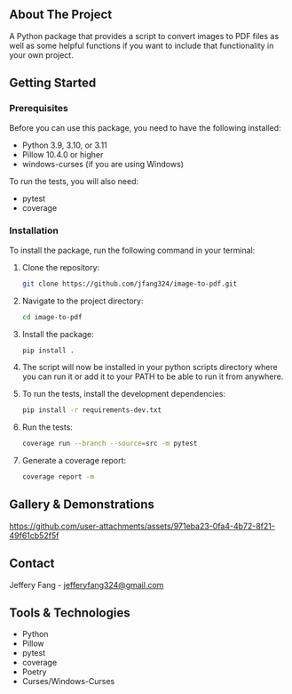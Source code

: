 ## About The Project

A Python package that provides a script to convert images to PDF files as well as some helpful functions if you want to include that functionality in your own project.

## Getting Started

### Prerequisites

Before you can use this package, you need to have the following installed:

-   Python 3.9, 3.10, or 3.11
-   Pillow 10.4.0 or higher
-   windows-curses (if you are using Windows)

To run the tests, you will also need:

-   pytest
-   coverage

### Installation

To install the package, run the following command in your terminal:

1. Clone the repository:

    ```sh
    git clone https://github.com/jfang324/image-to-pdf.git
    ```

2. Navigate to the project directory:

    ```sh
    cd image-to-pdf
    ```

3. Install the package:

    ```sh
    pip install .
    ```

4. The script will now be installed in your python scripts directory where you can run it or add it to your PATH to be able to run it from anywhere.

5. To run the tests, install the development dependencies:

    ```sh
    pip install -r requirements-dev.txt
    ```

6. Run the tests:

    ```sh
    coverage run --branch --source=src -m pytest
    ```

7. Generate a coverage report:

    ```sh
    coverage report -m
    ```

## Gallery & Demonstrations



https://github.com/user-attachments/assets/971eba23-0fa4-4b72-8f21-49f61cb52f5f



## Contact

Jeffery Fang - jefferyfang324@gmail.com

## Tools & Technologies

-   Python
-   Pillow
-   pytest
-   coverage
-   Poetry
-   Curses/Windows-Curses
